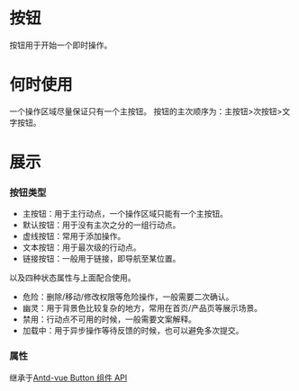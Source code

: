 # 按钮

按钮用于开始一个即时操作。

# 何时使用

一个操作区域尽量保证只有一个主按钮。
按钮的主次顺序为：主按钮>次按钮>文字按钮。

# 展示

### 按钮类型

- 主按钮：用于主行动点，一个操作区域只能有一个主按钮。
- 默认按钮：用于没有主次之分的一组行动点。
- 虚线按钮：常用于添加操作。
- 文本按钮：用于最次级的行动点。
- 链接按钮：一般用于链接，即导航至某位置。

以及四种状态属性与上面配合使用。

- 危险：删除/移动/修改权限等危险操作，一般需要二次确认。
- 幽灵：用于背景色比较复杂的地方，常用在首页/产品页等展示场景。
- 禁用：行动点不可用的时候，一般需要文案解释。
- 加载中：用于异步操作等待反馈的时候，也可以避免多次提交。

<demo src="../demo/button/demo.vue"></demo>
<demo src="../demo/button/demo2.vue" title="幽灵按钮" desc="幽灵按钮将按钮的内容反色，背景变为透明，常用在有色背景上。"></demo>

### 属性

继承于[Antd-vue Button 组件 API](https://www.antdv.com/components/button-cn#API)

